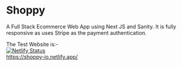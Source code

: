 # Shoppy

A Full Stack Ecommerce Web App using Next JS and Sanity. It is fully responsive as uses Stripe as the payment authentication.




The Test Website is:- 
<br />
[![Netlify Status](https://api.netlify.com/api/v1/badges/cc346e41-de48-4644-b9e1-03b7ff7f4a6d/deploy-status)](https://app.netlify.com/sites/shoppy-io/deploys)
<br />
https://shoppy-io.netlify.app/

